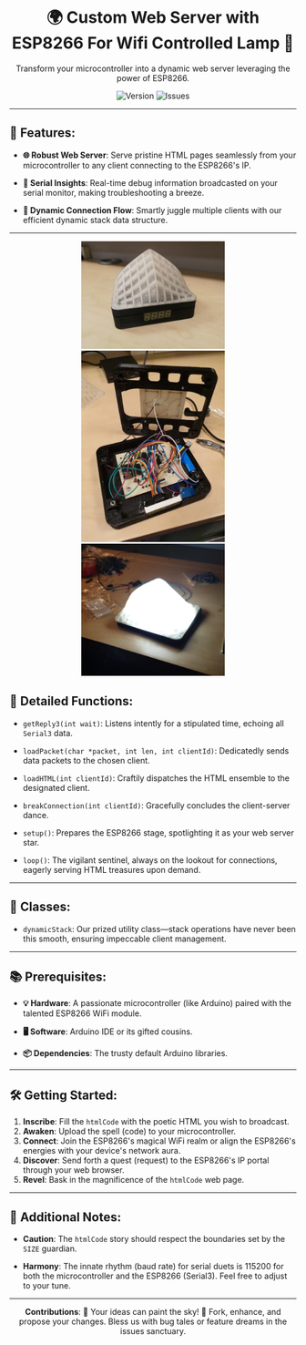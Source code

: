 <div align="center">
    <h1>🌍 Custom Web Server with ESP8266 For Wifi Controlled Lamp 📡</h1>
    <p>
        Transform your microcontroller into a dynamic web server leveraging the power of ESP8266.
    </p>
    <img src="https://img.shields.io/badge/Version-1.0-blue.svg?style=for-the-badge" alt="Version">
    <img src="https://img.shields.io/github/issues/egeozgul/AVR-Http-Wifi-Server?style=for-the-badge" alt="Issues">
</div>

---

## 🚀 Features:

- **🌐 Robust Web Server**: Serve pristine HTML pages seamlessly from your microcontroller to any client connecting to the ESP8266's IP.
  
- **🔧 Serial Insights**: Real-time debug information broadcasted on your serial monitor, making troubleshooting a breeze.
  
- **🔗 Dynamic Connection Flow**: Smartly juggle multiple clients with our efficient dynamic stack data structure.

---
<p align="center">
      <img src="m3.webp" width="50%" height="50%">
    <img src="m4.webp" width="50%" height="50%">
    <img src="m5.webp" width="50%" height="50%">
</p>


## 📖 Detailed Functions:

- `getReply3(int wait)`: Listens intently for a stipulated time, echoing all `Serial3` data.
  
- `loadPacket(char *packet, int len, int clientId)`: Dedicatedly sends data packets to the chosen client.
  
- `loadHTML(int clientId)`: Craftily dispatches the HTML ensemble to the designated client.
  
- `breakConnection(int clientId)`: Gracefully concludes the client-server dance.
  
- `setup()`: Prepares the ESP8266 stage, spotlighting it as your web server star.
  
- `loop()`: The vigilant sentinel, always on the lookout for connections, eagerly serving HTML treasures upon demand.

---

## 🧠 Classes:

- `dynamicStack`: Our prized utility class—stack operations have never been this smooth, ensuring impeccable client management.

---

## 📚 Prerequisites:

- **💡 Hardware**: A passionate microcontroller (like Arduino) paired with the talented ESP8266 WiFi module.
  
- **🖥 Software**: Arduino IDE or its gifted cousins.
  
- **📦 Dependencies**: The trusty default Arduino libraries.

---

## 🛠 Getting Started:

1. **Inscribe**: Fill the `htmlCode` with the poetic HTML you wish to broadcast.
2. **Awaken**: Upload the spell (code) to your microcontroller.
3. **Connect**: Join the ESP8266's magical WiFi realm or align the ESP8266's energies with your device's network aura.
4. **Discover**: Send forth a quest (request) to the ESP8266's IP portal through your web browser.
5. **Revel**: Bask in the magnificence of the `htmlCode` web page.

---

## 📌 Additional Notes:

- **Caution**: The `htmlCode` story should respect the boundaries set by the `SIZE` guardian.
  
- **Harmony**: The innate rhythm (baud rate) for serial duets is 115200 for both the microcontroller and the ESP8266 (Serial3). Feel free to adjust to your tune.

---

<div align="center">
    <b>Contributions</b>: 🌟 Your ideas can paint the sky! 🌟 Fork, enhance, and propose your changes. Bless us with bug tales or feature dreams in the issues sanctuary.
</div>
